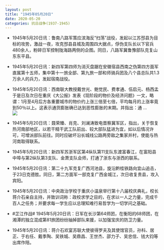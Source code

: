 ```yaml
---
layout: post
title: "1945年05月20日"
date: 2020-05-20
categories: 抗日战争(1937-1945)
---
```


<meta name="referrer" content="no-referrer" />

- 1945年5月20日讯：鲁南八路军策应滨海反“扫荡”战役，发起以江苏邳县为目标的攻势，激战一夜，攻克邳县县城及周围四大据点，俘伪支队长以下官兵480余人，粉碎日军控制陇海路两侧的企图。同日，八路军冀鲁豫部队克复山东东平县。 

- 1945年5月20日讯：新四军第四师为消灭盘踞在安徽宿县西南之伪第四方面军直属第十五师，集中第十一旅全部、第九旅一部和师骑兵团及八个县总队共1.3万余人的兵力，发起宿南战役。 

- 1945年5月20日讯：西南联大教授戴世光、鲍觉民、费孝通、伍启元、杨西孟于是日及次日在重庆《大公报》发表《现阶段的物价及经济问题》一文，略谓：1月至4月后方各重要城市的物价约上涨三倍至七倍，平均每月的上涨率竟到50％以上。这表示通货膨胀确已达到恶性膨胀的末期。并指出：通 ... <br/><img src="https://wx4.sinaimg.cn/large/aca367d8ly1gez2lbzs39j20c80aywel.jpg" />

- 1945年5月20日讯：聂荣臻、肖克、刘澜涛致电晋察冀军区，指出，关于恢复热河南部地区，以若干精干武工队前出、较大部队猛进为宜，如以后情况许可，可增派部队前往。同时应破坏沿长城线公路两旁敌之集家并村，使能与热河南取得联系。 

- 1945年5月20日讯：新四军苏浙军区第4纵队第11支队东渡富春江，在富阳县中埠与第2纵队第3支队、金萧支队会师，打通了浙东与浙西的联系。 

- 1945年5月20日讯：第二十九军克复广西河池县，旋沿黔桂铁路向宜山追击，于23日克德胜。同日，第二方面军一部克复广西金城江，次日收复贵县，攻入宾阳。 

- 1945年5月20日讯：中央政治学校于重庆小温泉举行第十八届校庆典礼，校长蒋介石亲自主持，并致训词称：政校求学之目的，在求以一人之力量，完成千百人之任务；并要求每一学生应以总理知难行易哲学为一切学问之基础。 

- #芷江作战# 1945年5月20日讯：日军在长沙第64师团，在衡阳的68师团，在湘潭的独立混成第81旅团纷纷抽掉部队来援，以加强宝庆的防卫力量。 

- 1945年5月20日讯：蒋介石欢宴苏联大使彼得罗夫及其使馆官员，孙科、居正、于右任、戴季陶、吴铁城、吴鼎昌、王世杰、邵力子、吴忠信、钱大钧等出席作陪。 

